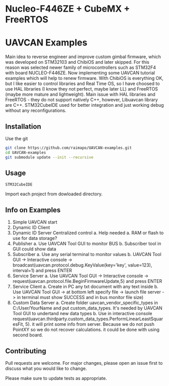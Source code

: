 # Nucleo-F446ZE + CubeMX + FreeRTOS

# UAVCAN Examples

Main idea to reverse engineer and improve custom gimbal firmware, which was developed on STM32103 and ChibiOS and later skipped. For this reason was selected newer family of microcontrollers such as STM32F4 with board NUCLEO-F446ZE. Now implementing some UAVCAN tutorial examples which will help to renew firmware. With ChibiOS is everything OK, but I like easier to control libraries and Real Time OS, so I have choosed to use HAL libraries (I know they not perfect, maybe later LL) and FreeRTOS (maybe more mature and lightweight). Main issue with HAL libraries and FreeRTOS - they do not support natively C++, however, Libuavcan library are C++. STM32CubeIDE used for better integration and just working debug without any reconfigurations.

## Installation

Use the git

```bash
git clone https://github.com/raimapo/UAVCAN-examples.git
cd UAVCAN-examples
git submodule update --init --recursive
```
## Usage

```
STM32CubeIDE
```
Import each project from dowloaded directory.


## Info on Examples

1. Simple UAVCAN start
2. Dynamic ID Client
3. Dynamic ID Server Centralized control 
	a. Help needed
	a. RAM or flash to use for data storage?
4. Publisher 
	a. Use UAVCAN Tool GUI to monitor BUS
	b. Subscriber tool in GUI could show data
5. Subscriber 
	a. Use any serial terminal to monitor values
	b. UAVCAN Tool GUI -> Interactive console ->  broadcast(uavcan.protocol.debug.KeyValue(key='key', value=123), interval=1) and press ENTER
6. Service Server 
	a. Use UAVCAN Tool GUI -> Interactive console ->  request(uavcan.protocol.file.BeginFirmwareUpdate,5) and press ENTER
7. Service Client 
	a. Create in PC any txt document with any text inside
	b. Use UAVCAN Tool GUI -> at bottom left specify file -> launch file server -> in terminal must show SUCCESS and in bus monitor file size)
8. Custom Data Server 
	a. Create folder uavcan_vendor_specific_types in C:/User/YourName and put custom_data_types. It's needed by UAVCAN Tool GUI to undertand new data types
	b. Use in interactive console request(uavcan.thirdparty.custom_data_types.PerformLinearLeastSquaresFit, 5). it will print some info from server. Because we do not push PointXY 
	so we do not recover calculations. it could be done with using second board.

## Contributing
Pull requests are welcome. For major changes, please open an issue first to discuss what you would like to change.

Please make sure to update tests as appropriate.
<!--
## License
[MIT](https://choosealicense.com/licenses/mit/)
-->